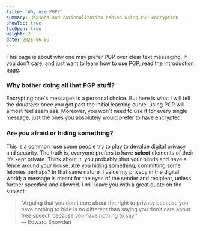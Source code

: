 ```yaml
---
title: 'Why use PGP?'
summary: Reasons and rationalization behind using PGP encryption
showToc: true
tocOpen: true
weight: 2
date: 2025-06-09
---
```


This page is about why one may prefer PGP over clear text messaging. If you don't care, and just want to learn how to use PGP, read the [introduction page](/pgp/first_post).

### Why bother doing all that PGP stuff?
Encrypting one's messages is a personal choice. But here is what I will tell the *doubters*: once you get past the initial learning curve, using PGP will almost feel seamless. Moreover, you won't need to use it for every single message, just the ones you absolutely would prefer to have encrypted.

### Are you afraid or hiding something?
This is a common ruse some people try to play to devalue digital privacy and security. The truth is, everyone prefers to have **select** elements of their life kept private. Think about it, you probably shut your blinds and have a fence around your house. Are you hiding something, committing some felonies perhaps? In that same nature, I value my privacy in the digital world; a message is meant for the eyes of the sender and recipient, unless further specified and allowed. I will leave you with a great quote on the subject:
> "Arguing that you don't care about the right to privacy because you have nothing to hide is no different than saying you don't care about free speech because you have nothing to say."\
> — Edward Snowden
